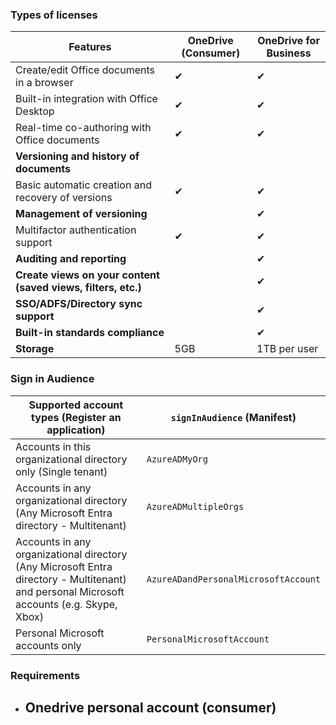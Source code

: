 ### Types of licenses

| Features                                                      | OneDrive (Consumer) | OneDrive for Business |
| ------------------------------------------------------------- | ------------------- | --------------------- |
| Create/edit Office documents in a browser                     | ✔                   | ✔                     |
| Built-in integration with Office Desktop                      | ✔                   | ✔                     |
| Real-time co-authoring with Office documents                  | ✔                   | ✔                     |
| **Versioning and history of documents**                       |                     |                       |
| Basic automatic creation and recovery of versions             | ✔                   | ✔                     |
| **Management of versioning**                                  |                     | ✔                     |
| Multifactor authentication support                            | ✔                   | ✔                     |
| **Auditing and reporting**                                    |                     | ✔                     |
| **Create views on your content (saved views, filters, etc.)** |                     | ✔                     |
| **SSO/ADFS/Directory sync support**                           |                     | ✔                     |
| **Built-in standards compliance**                             |                     | ✔                     |
| **Storage**                                                   | 5GB                 | 1TB per user          |

### Sign in Audience
| Supported account types (Register an application)                                                                                         | `signInAudience` (Manifest)          |
| ----------------------------------------------------------------------------------------------------------------------------------------- | ------------------------------------ |
| Accounts in this organizational directory only (Single tenant)                                                                            | `AzureADMyOrg`                       |
| Accounts in any organizational directory (Any Microsoft Entra directory - Multitenant)                                                    | `AzureADMultipleOrgs`                |
| Accounts in any organizational directory (Any Microsoft Entra directory - Multitenant) and personal Microsoft accounts (e.g. Skype, Xbox) | `AzureADandPersonalMicrosoftAccount` |
| Personal Microsoft accounts only                                                                                                          | `PersonalMicrosoftAccount`           |

### Requirements
- Onedrive personal account (consumer)
	- 
